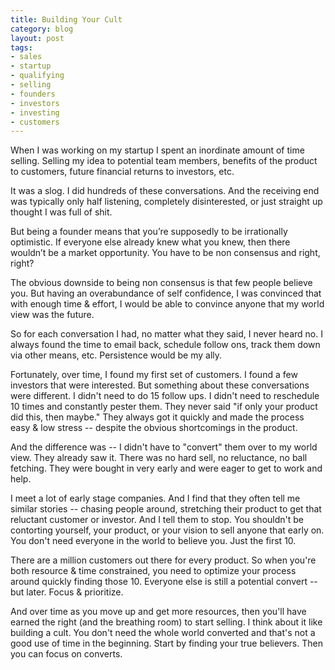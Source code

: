 ```yaml
---
title: Building Your Cult
category: blog
layout: post
tags: 
- sales
- startup
- qualifying
- selling
- founders
- investors
- investing
- customers
---
```


When I was working on my startup I spent an inordinate amount of time selling. Selling my idea to potential team members, benefits of the product to customers, future financial returns to investors, etc. 

It was a slog. I did hundreds of these conversations. And the receiving end was typically only half listening, completely disinterested, or just straight up thought I was full of shit.

But being a founder means that you’re supposedly to be irrationally optimistic. If everyone else already knew what you knew, then there wouldn’t be a market opportunity. You have to be non consensus and right, right?

The obvious downside to being non consensus is that few people believe you. But having an overabundance of self confidence, I was convinced that with enough time & effort, I would be able to convince anyone that my world view was the future.

So for each conversation I had, no matter what they said, I never heard  no. I always found the time to email back, schedule follow ons, track them down via other means, etc. Persistence would be my ally.

Fortunately, over time, I found my first set of customers. I found a few investors that were interested. But something about these conversations were different. I didn't need to do 15 follow ups. I didn't need to reschedule 10 times and constantly pester them. They never said "if only your product did this, then maybe." They always got it quickly and made the process easy & low stress -- despite the obvious shortcomings in the product. 

And the difference was -- I didn't have to "convert" them over to my world view. They already saw it. There was no hard sell, no reluctance, no ball fetching. They were bought in very early and were eager to get to work and help. 

I meet a lot of early stage companies. And I find that they often tell me similar stories -- chasing people around, stretching their product to get that reluctant customer or investor. And I tell them to stop. You shouldn't be contorting yourself, your product, or your vision to sell anyone that early on. You don't need everyone in the world to believe you. Just the first 10.

There are a million customers out there for every product. So when you're both resource & time constrained, you need to optimize your process around quickly finding those 10. Everyone else is still a potential convert -- but later. Focus & prioritize.

And over time as you move up and get more resources, then you'll have earned the right (and the breathing room) to start selling. I think about it like building a cult. You don't need the whole world converted and that's not a good use of time in the beginning. Start by finding your true believers. Then you can focus on converts. 

 